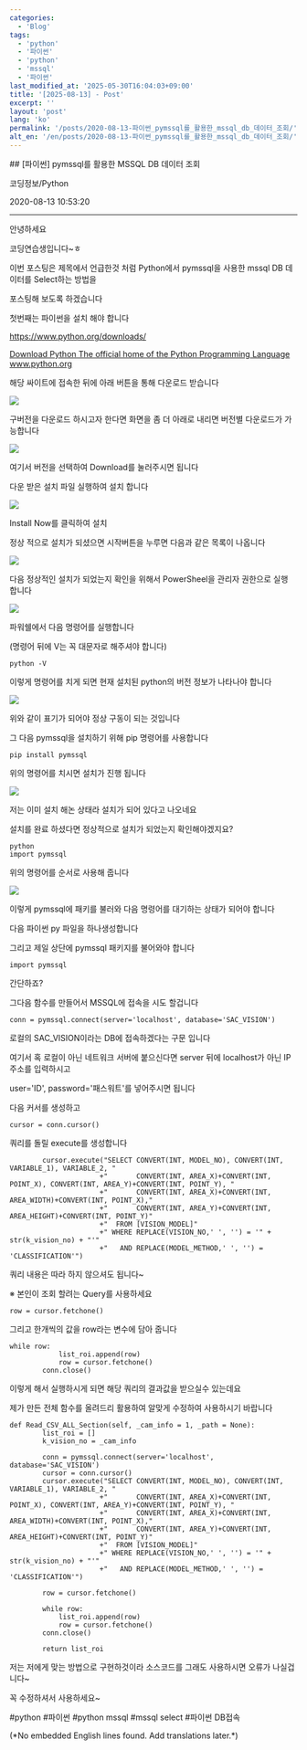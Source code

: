 ```yaml
---
categories:
  - 'Blog'
tags:
  - 'python'
  - '파이썬'
  - 'python'
  - 'mssql'
  - '파이썬'
last_modified_at: '2025-05-30T16:04:03+09:00'
title: '[2025-08-13] - Post'
excerpt: ''
layout: 'post'
lang: 'ko'
permalink: '/posts/2020-08-13-파이썬_pymssql를_활용한_mssql_db_데이터_조회/'
alt_en: '/en/posts/2020-08-13-파이썬_pymssql를_활용한_mssql_db_데이터_조회/'
---
```


<div class="lang-panel lang-ko" lang="ko">
## [파이썬] pymssql를 활용한 MSSQL DB 데이터 조회

코딩정보/Python

2020-08-13 10:53:20

* * *

안녕하세요

코딩연습생입니다~ㅎ

이번 포스팅은 제목에서 언급한것 처럼 Python에서 pymssql을 사용한 mssql DB 데이터를 Select하는 방법을

포스팅해 보도록 하겠습니다

첫번째는 파이썬을 설치 해야 합니다

<https://www.python.org/downloads/>

[ Download Python The official home of the Python Programming Language
www.python.org ](https://www.python.org/downloads/)

해당 싸이트에 접속한 뒤에 아래 버튼을 통해 다운로드 받습니다

![](/assets/images/파이썬_pymssql를_활용한_mssql_db_데이터_조회/img.png)

구버전을 다운로드 하시고자 한다면 화면을 좀 더 아래로 내리면 버전별 다운로드가 가능합니다

![](/assets/images/파이썬_pymssql를_활용한_mssql_db_데이터_조회/img_1.png)

여기서 버전을 선택하여 Download를 눌러주시면 됩니다

다운 받은 설치 파일 실행하여 설치 합니다

![](/assets/images/파이썬_pymssql를_활용한_mssql_db_데이터_조회/img_2.png)

Install Now를 클릭하여 설치

정상 적으로 설치가 되셨으면 시작버튼을 누루면 다음과 같은 목록이 나옵니다

![](/assets/images/파이썬_pymssql를_활용한_mssql_db_데이터_조회/img_3.png)

다음 정상적인 설치가 되었는지 확인을 위해서 PowerSheel을 관리자 권한으로 실행 합니다

![](/assets/images/파이썬_pymssql를_활용한_mssql_db_데이터_조회/img_4.png)

파워쉘에서 다음 명령어를 실행합니다

(명령어 뒤에 V는 꼭 대문자로 해주셔야 합니다)

    
    
    python -V

이렇게 명령어를 치게 되면 현재 설치된 python의 버전 정보가 나타나야 합니다

![](/assets/images/파이썬_pymssql를_활용한_mssql_db_데이터_조회/img_5.png)

위와 같이 표기가 되어야 정상 구동이 되는 것입니다

그 다음 pymssql을 설치하기 위해 pip 명령어를 사용합니다

    
    
    pip install pymssql

위의 명령어를 치시면 설치가 진행 됩니다

![](/assets/images/파이썬_pymssql를_활용한_mssql_db_데이터_조회/img_6.png)

저는 이미 설치 해논 상태라 설치가 되어 있다고 나오네요

설치를 완료 하셨다면 정상적으로 설치가 되었는지 확인해야겠지요?

    
    
    python
    import pymssql

위의 명령어를 순서로 사용해 줍니다

![](/assets/images/파이썬_pymssql를_활용한_mssql_db_데이터_조회/img_7.png)

이렇게 pymssql에 패키를 불러와 다음 명령어를 대기하는 상태가 되어야 합니다

다음 파이썬 py 파일을 하나생성합니다

그리고 제일 상단에 pymssql 패키지를 불어와야 합니다

    
    
    import pymssql

간단하죠?

그다음 함수를 만들어서 MSSQL에 접속을 시도 할겁니다

    
    
    conn = pymssql.connect(server='localhost', database='SAC_VISION')

로컬의 SAC_VISION이라는 DB에 접속하겠다는 구문 입니다

여기서 혹 로컬이 아닌 네트워크 서버에 붙으신다면 server 뒤에 localhost가 아닌 IP 주소를 입력하시고

user='ID', password='패스워트'를 넣어주시면 됩니다

다음 커서를 생성하고

    
    
    cursor = conn.cursor()

쿼리를 돌릴 execute를 생성합니다

    
    
            cursor.execute("SELECT CONVERT(INT, MODEL_NO), CONVERT(INT, VARIABLE_1), VARIABLE_2, "
                          +"       CONVERT(INT, AREA_X)+CONVERT(INT, POINT_X), CONVERT(INT, AREA_Y)+CONVERT(INT, POINT_Y), "
                          +"       CONVERT(INT, AREA_X)+CONVERT(INT, AREA_WIDTH)+CONVERT(INT, POINT_X),"
                          +"       CONVERT(INT, AREA_Y)+CONVERT(INT, AREA_HEIGHT)+CONVERT(INT, POINT_Y)"
                          +"  FROM [VISION_MODEL]"
                          +" WHERE REPLACE(VISION_NO,' ', '') = '" + str(k_vision_no) + "'"
                          +"   AND REPLACE(MODEL_METHOD,' ', '') = 'CLASSIFICATION'")

쿼리 내용은 따라 하지 않으셔도 됩니다~

※ 본인이 조회 할려는 Query를 사용하세요

    
    
    row = cursor.fetchone()

그리고 한개씩의 값을 row라는 변수에 담아 줍니다

    
    
    while row:
                list_roi.append(row)
                row = cursor.fetchone()
            conn.close()

이렇게 해서 실행하시게 되면 해당 쿼리의 결과값을 받으실수 있는데요

제가 만든 전체 함수를 올려드리 활용하여 알맞게 수정하여 사용하시기 바랍니다

    
    
    def Read_CSV_ALL_Section(self, _cam_info = 1, _path = None):
            list_roi = []
            k_vision_no = _cam_info
    
            conn = pymssql.connect(server='localhost', database='SAC_VISION')
            cursor = conn.cursor()
            cursor.execute("SELECT CONVERT(INT, MODEL_NO), CONVERT(INT, VARIABLE_1), VARIABLE_2, "
                          +"       CONVERT(INT, AREA_X)+CONVERT(INT, POINT_X), CONVERT(INT, AREA_Y)+CONVERT(INT, POINT_Y), "
                          +"       CONVERT(INT, AREA_X)+CONVERT(INT, AREA_WIDTH)+CONVERT(INT, POINT_X),"
                          +"       CONVERT(INT, AREA_Y)+CONVERT(INT, AREA_HEIGHT)+CONVERT(INT, POINT_Y)"
                          +"  FROM [VISION_MODEL]"
                          +" WHERE REPLACE(VISION_NO,' ', '') = '" + str(k_vision_no) + "'"
                          +"   AND REPLACE(MODEL_METHOD,' ', '') = 'CLASSIFICATION'")
    
            row = cursor.fetchone()
            
            while row:
                list_roi.append(row)
                row = cursor.fetchone()
            conn.close()
            
            return list_roi

저는 저에게 맞는 방법으로 구현하것이라 소스코드를 그래도 사용하시면 오류가 나실겁니다~

꼭 수정하셔서 사용하세요~

  

#python #파이썬 #python mssql #mssql select #파이썬 DB접속


</div>
<div class="lang-panel lang-en" lang="en">
(*No embedded English lines found. Add translations later.*)

</div>
